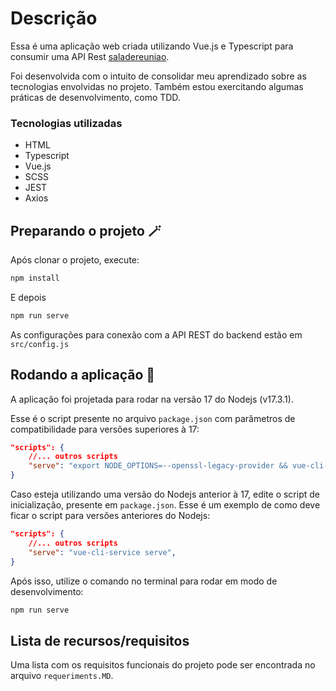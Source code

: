 # Descrição

Essa é uma aplicação web criada utilizando Vue.js e Typescript para consumir uma API Rest [saladereuniao](https://github.com/flwedu/dio-saladereuniao).

Foi desenvolvida com o intuito de consolidar meu aprendizado sobre as tecnologias envolvidas no projeto. Também estou exercitando algumas práticas de desenvolvimento, como TDD.

### Tecnologias utilizadas

- HTML
- Typescript
- Vue.js
- SCSS
- JEST
- Axios

## Preparando o projeto 🪄

Após clonar o projeto, execute:

```bash
npm install
```

E depois

```bash
npm run serve
```

As configurações para conexão com a API REST do backend estão em `src/config.js`

## Rodando a aplicação 🚀

A aplicação foi projetada para rodar na versão 17 do Nodejs (v17.3.1).

Esse é o script presente no arquivo `package.json` com parâmetros de compatibilidade para versões superiores à 17:

```json
"scripts": {
    //... outros scripts
    "serve": "export NODE_OPTIONS=--openssl-legacy-provider && vue-cli-service serve",
}
```

Caso esteja utilizando uma versão do Nodejs anterior à 17, edite o script de inicialização, presente em `package.json`. Esse é um exemplo de como deve ficar o script para versões anteriores do Nodejs:

```json
"scripts": {
    //... outros scripts
    "serve": "vue-cli-service serve",
}
```

Após isso, utilize o comando no terminal para rodar em modo de desenvolvimento:

```bash
npm run serve
```

## Lista de recursos/requisitos

Uma lista com os requisitos funcionais do projeto pode ser encontrada no arquivo `requeriments.MD`.
